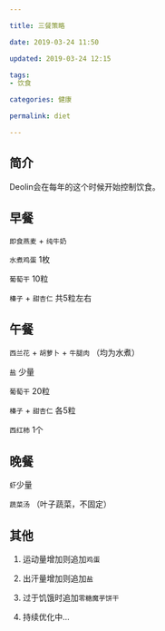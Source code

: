 ```yaml
---

title: 三餐策略

date: 2019-03-24 11:50

updated: 2019-03-24 12:15

tags:
- 饮食

categories: 健康

permalink: diet

---
```




## 简介

Deolin会在每年的这个时候开始控制饮食。



## 早餐

`即食燕麦` + `纯牛奶`

`水煮鸡蛋` 1枚

`葡萄干` 10粒

`榛子` + `甜杏仁` 共5粒左右



## 午餐

`西兰花` + `胡萝卜` + `牛腿肉` （均为水煮）

`盐` 少量

`葡萄干` 20粒

`榛子` + `甜杏仁` 各5粒

`西红柿` 1个



## 晚餐

`虾`少量

`蔬菜汤` （叶子蔬菜，不固定）



## 其他

1. 运动量增加则追加`鸡蛋`

2. 出汗量增加则追加`盐`

3. 过于饥饿时追加`零糖魔芋饼干`

4. 持续优化中...